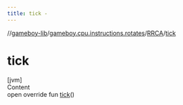 ```yaml
---
title: tick -
---
```

//[gameboy-lib](../../index.md)/[gameboy.cpu.instructions.rotates](../index.md)/[RRCA](index.md)/[tick](tick.md)



# tick  
[jvm]  
Content  
open override fun [tick](tick.md)()  



